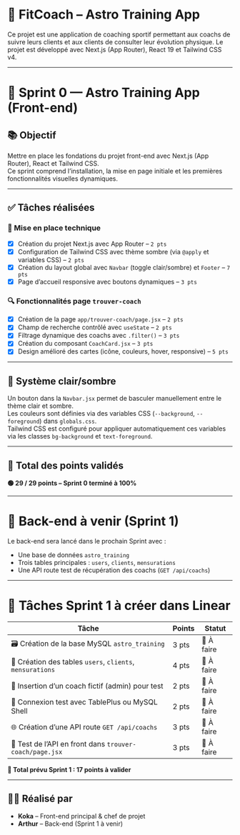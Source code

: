 # 🦾 FitCoach – Astro Training App

Ce projet est une application de coaching sportif permettant aux coachs de suivre leurs clients et aux clients de consulter leur évolution physique. Le projet est développé avec Next.js (App Router), React 19 et Tailwind CSS v4.

---

# 🚀 Sprint 0 — Astro Training App (Front-end)

## 📚 Objectif

Mettre en place les fondations du projet front-end avec Next.js (App Router), React et Tailwind CSS.  
Ce sprint comprend l’installation, la mise en page initiale et les premières fonctionnalités visuelles dynamiques.

---

## ✅ Tâches réalisées

### 🎨 Mise en place technique

- [x] Création du projet Next.js avec App Router – `2 pts`
- [x] Configuration de Tailwind CSS avec thème sombre (via `@apply` et variables CSS) – `2 pts`
- [x] Création du layout global avec `Navbar` (toggle clair/sombre) et `Footer` – `7 pts`
- [x] Page d’accueil responsive avec boutons dynamiques – `3 pts`

### 🔍 Fonctionnalités page `trouver-coach`

- [x] Création de la page `app/trouver-coach/page.jsx` – `2 pts`
- [x] Champ de recherche contrôlé avec `useState` – `2 pts`
- [x] Filtrage dynamique des coachs avec `.filter()` – `3 pts`
- [x] Création du composant `CoachCard.jsx` – `3 pts`
- [x] Design amélioré des cartes (icône, couleurs, hover, responsive) – `5 pts`

---

## 🌙 Système clair/sombre

Un bouton dans la `Navbar.jsx` permet de basculer manuellement entre le thème clair et sombre.  
Les couleurs sont définies via des variables CSS (`--background`, `--foreground`) dans `globals.css`.  
Tailwind CSS est configuré pour appliquer automatiquement ces variables via les classes `bg-background` et `text-foreground`.

---

## 🧮 Total des points validés

**🟢 29 / 29 points – Sprint 0 terminé à 100%**

---

# 🧱 Back-end à venir (Sprint 1)

Le back-end sera lancé dans le prochain Sprint avec :

- Une base de données `astro_training`
- Trois tables principales : `users`, `clients`, `mensurations`
- Une API route test de récupération des coachs (`GET /api/coachs`)

---

# 🧪 Tâches Sprint 1 à créer dans Linear

| Tâche                                                     | Points | Statut     |
| --------------------------------------------------------- | ------ | ---------- |
| 🗃️ Création de la base MySQL `astro_training`             | 3 pts  | 🔲 À faire |
| 📐 Création des tables `users`, `clients`, `mensurations` | 4 pts  | 🔲 À faire |
| 👤 Insertion d’un coach fictif (admin) pour test          | 2 pts  | 🔲 À faire |
| 🔌 Connexion test avec TablePlus ou MySQL Shell           | 2 pts  | 🔲 À faire |
| 🌐 Création d’une API route `GET /api/coachs`             | 3 pts  | 🔲 À faire |
| 🧪 Test de l’API en front dans `trouver-coach/page.jsx`   | 3 pts  | 🔲 À faire |

**🔵 Total prévu Sprint 1 : 17 points à valider**

---

## 👨‍💻 Réalisé par

- **Koka** – Front-end principal & chef de projet
- **Arthur** – Back-end (Sprint 1 à venir)
